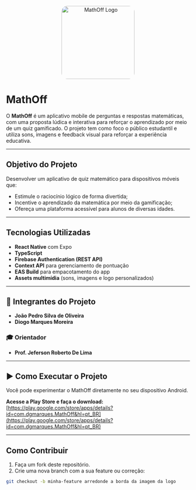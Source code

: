 <p align="center">
  <img src="imgs/
    logo-mo.jpg" alt="MathOff Logo" width="200" style="border-radius: 16px;"/>
</p>

# MathOff

O **MathOff** é um aplicativo mobile de perguntas e respostas matemáticas, com uma proposta lúdica e interativa para reforçar o aprendizado por meio de um quiz gamificado. O projeto tem como foco o público estudantil e utiliza sons, imagens e feedback visual para reforçar a experiência educativa.

---

## Objetivo do Projeto

Desenvolver um aplicativo de quiz matemático para dispositivos móveis que:
- Estimule o raciocínio lógico de forma divertida;
- Incentive o aprendizado da matemática por meio da gamificação;
- Ofereça uma plataforma acessível para alunos de diversas idades.

---

## Tecnologias Utilizadas

- **React Native** com Expo  
- **TypeScript**  
- **Firebase Authentication (REST API)**  
- **Context API** para gerenciamento de pontuação  
- **EAS Build** para empacotamento do app  
- **Assets multimídia** (sons, imagens e logo personalizados)  

---

## 👥 Integrantes do Projeto

- **João Pedro Silva de Oliveira**  
- **Diogo Marques Moreira**

### 🎓 Orientador
- **Prof. Jeferson Roberto De Lima**

---

## ▶️ Como Executar o Projeto

Você pode experimentar o MathOff diretamente no seu dispositivo Android.

**Acesse a Play Store e faça o download:**  
[https://play.google.com/store/apps/details?id=com.dgmarques.MathOff&hl=pt_BR](https://play.google.com/store/apps/details?id=com.dgmarques.MathOff&hl=pt_BR)

---

## Como Contribuir

1. Faça um fork deste repositório.
2. Crie uma nova branch com a sua feature ou correção:

```bash
git checkout -b minha-feature arredonde a borda da imagem da logo

